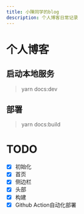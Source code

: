 ```yaml
---
title: 小陳同学的blog
description: 个人博客日常记录
---
```

# 个人博客

## 启动本地服务

> yarn docs:dev

## 部署

> yarn docs:build

# TODO

- [x] 初始化
- [x] 首页
- [x] 侧边栏
- [x] 头部
- [x] 构建
- [x] Github Action自动化部署
